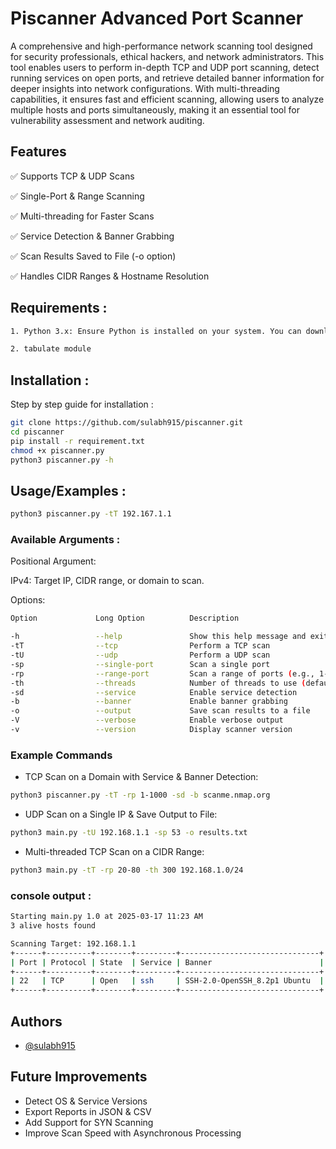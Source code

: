 
# Piscanner Advanced Port Scanner

A comprehensive and high-performance network scanning tool designed for security professionals, ethical hackers, and network administrators. This tool enables users to perform in-depth TCP and UDP port scanning, detect running services on open ports, and retrieve detailed banner information for deeper insights into network configurations. With multi-threading capabilities, it ensures fast and efficient scanning, allowing users to analyze multiple hosts and ports simultaneously, making it an essential tool for vulnerability assessment and network auditing.


## Features

✅ Supports TCP & UDP Scans

✅ Single-Port & Range Scanning 

✅ Multi-threading for Faster Scans

✅ Service Detection & Banner Grabbing

✅ Scan Results Saved to File (-o option)

✅ Handles CIDR Ranges & Hostname Resolution


## Requirements :



```bash
1. Python 3.x: Ensure Python is installed on your system. You can download it from the official website.

2. tabulate module

```
    
## Installation :
Step by step guide for installation :
```bash
git clone https://github.com/sulabh915/piscanner.git
cd piscanner
pip install -r requirement.txt
chmod +x piscanner.py
python3 piscanner.py -h
```
## Usage/Examples      :

```bash
python3 piscanner.py -tT 192.167.1.1
```
### Available Arguments :

Positional Argument:

IPv4: Target IP, CIDR range, or domain to scan.

Options:

```bash
Option             Long Option          Description

-h                 --help               Show this help message and exit
-tT                --tcp                Perform a TCP scan
-tU                --udp                Perform a UDP scan
-sp                --single-port        Scan a single port
-rp                --range-port         Scan a range of ports (e.g., 1-1000)
-th                --threads            Number of threads to use (default: 200)
-sd                --service            Enable service detection
-b                 --banner             Enable banner grabbing
-o                 --output             Save scan results to a file
-V                 --verbose            Enable verbose output
-v                 --version            Display scanner version
```

### Example Commands

- TCP Scan on a Domain with Service & Banner Detection:
```bash
python3 piscanner.py -tT -rp 1-1000 -sd -b scanme.nmap.org
```
- UDP Scan on a Single IP & Save Output to File:
```bash
python3 main.py -tU 192.168.1.1 -sp 53 -o results.txt
```
- Multi-threaded TCP Scan on a CIDR Range:
```bash
python3 main.py -tT -rp 20-80 -th 300 192.168.1.0/24
```

### console output :
```bash
Starting main.py 1.0 at 2025-03-17 11:23 AM
3 alive hosts found

Scanning Target: 192.168.1.1
+------+----------+--------+---------+-------------------------------+
| Port | Protocol | State  | Service | Banner                        |
+------+----------+--------+---------+-------------------------------+
| 22   | TCP      | Open   | ssh     | SSH-2.0-OpenSSH_8.2p1 Ubuntu  |
+------+----------+--------+---------+-------------------------------+
```

## Authors

- [@sulabh915](https://github.com/sulabh915/)


## Future Improvements

-  Detect OS & Service Versions
- Export Reports in JSON & CSV
- Add Support for SYN Scanning
- Improve Scan Speed with Asynchronous Processing

